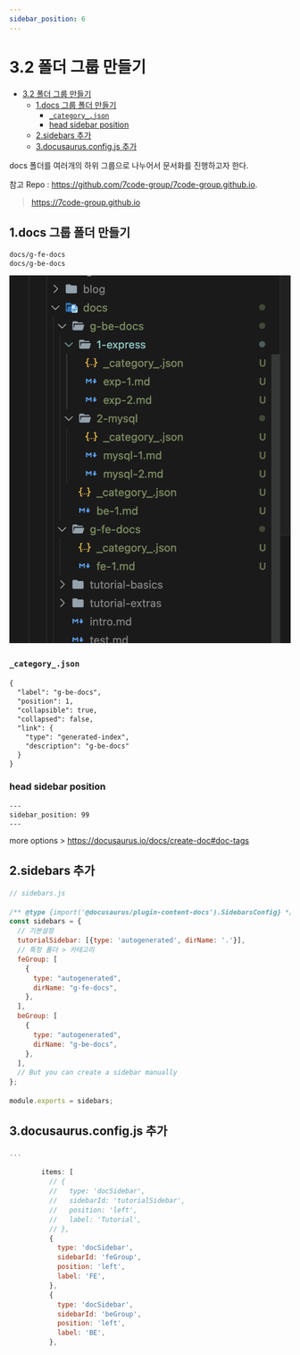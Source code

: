 ```yaml
---
sidebar_position: 6
---
```



# 3.2 폴더 그룹 만들기  


- [3.2 폴더 그룹 만들기](#32-폴더-그룹-만들기)
  - [1.docs 그룹 폴더 만들기](#1docs-그룹-폴더-만들기)
    - [`_category_.json`](#_category_json)
    - [head sidebar position](#head-sidebar-position)
  - [2.sidebars 추가](#2sidebars-추가)
  - [3.docusaurus.config.js 추가](#3docusaurusconfigjs-추가)


docs 폴더를 여러개의 하위 그룹으로 나누어서 문서화를 진행하고자 한다.  

참고 Repo : https://github.com/7code-group/7code-group.github.io. 
> https://7code-group.github.io  

## 1.docs 그룹 폴더 만들기


```
docs/g-fe-docs
docs/g-be-docs
```
![Alt text](image-7.png)


### `_category_.json`

```
{
  "label": "g-be-docs",
  "position": 1,
  "collapsible": true,
  "collapsed": false,
  "link": {
    "type": "generated-index",
    "description": "g-be-docs"
  }
}

```

### head sidebar position

```
---
sidebar_position: 99
---

```

more options > https://docusaurus.io/docs/create-doc#doc-tags


## 2.sidebars 추가 

```js
// sidebars.js

/** @type {import('@docusaurus/plugin-content-docs').SidebarsConfig} */
const sidebars = {
  // 기본설정
  tutorialSidebar: [{type: 'autogenerated', dirName: '.'}],
  // 특정 폴더 > 카테고리 
  feGroup: [
    {
      type: "autogenerated",
      dirName: "g-fe-docs",
    },
  ],
  beGroup: [
    {
      type: "autogenerated",
      dirName: "g-be-docs",
    },
  ],
  // But you can create a sidebar manually
};

module.exports = sidebars;

```

## 3.docusaurus.config.js 추가

```js
...

        items: [
          // {
          //   type: 'docSidebar',
          //   sidebarId: 'tutorialSidebar',
          //   position: 'left',
          //   label: 'Tutorial',
          // },
          {
            type: 'docSidebar',
            sidebarId: 'feGroup',
            position: 'left',
            label: 'FE',
          },
          {
            type: 'docSidebar',
            sidebarId: 'beGroup',
            position: 'left',
            label: 'BE',
          },
```
